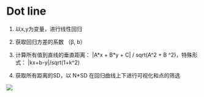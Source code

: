 

# Dot line 


1. 以x,y为变量，进行线性回归

2. 获取回归方差的系数 （β, b）

3. 计算所有值到直线的垂直距离： |A\*x + B\*y + C| \/ sqrt(A^2 + B ^2)，特殊形式： |kx+b-y|\/sqrt(1+k^2)

4. 获取所有距离的SD，以 N\*SD 在回归曲线上下进行可视化和点的筛选

<image src="./comparisions_dotplot.jpg">